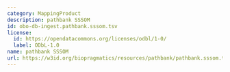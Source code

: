 ```yaml
---
category: MappingProduct
description: pathbank SSSOM
id: obo-db-ingest.pathbank.sssom.tsv
license:
  id: https://opendatacommons.org/licenses/odbl/1-0/
  label: ODbL-1.0
name: pathbank SSSOM
url: https://w3id.org/biopragmatics/resources/pathbank/pathbank.sssom.tsv
---
```

